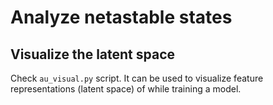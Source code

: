 # Analyze netastable states

## Visualize the latent space

Check `au_visual.py` script. It can be used to visualize feature representations (latent space) of while training a model.
